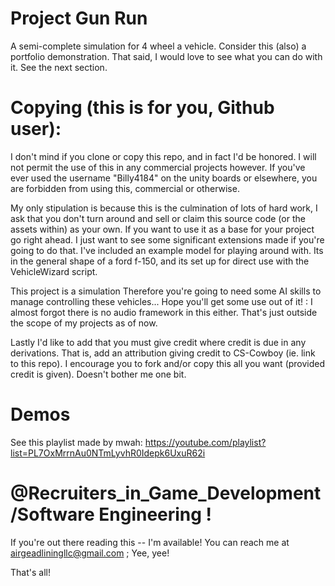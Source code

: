 # Project Gun Run
A semi-complete simulation for 4 wheel a vehicle. Consider this (also) a portfolio demonstration. That said, I would love to see what you can do with it. See the next section.
# Copying (this is for you, Github user):
I don't mind if you clone or copy this repo, and in fact I'd be honored. I will not permit the use of this in any commercial projects however. If you've ever used the username "Billy4184" on the unity boards or elsewhere, you are forbidden from using this, commercial or otherwise. 

My only stipulation is because this is the culmination of lots of hard work,
I ask that you don't turn around and sell or claim this source code (or the assets within) as your own.
If you want to use it as a base for your project go right ahead.
I just want to see some significant extensions made if you're going to do that.
I've included an example model for playing around with.
Its in the general shape of a ford f-150, and its set up for direct use with the VehicleWizard script.

This project is a simulation Therefore you're going to need some AI skills to manage controlling these vehicles... Hope you'll get some use out of it! :
I almost forgot there is no audio framework in this either. That's just outside the scope of my projects as of now. 

Lastly I'd like to add that you must give credit where credit is due in any derivations. That is, add an attribution giving credit to CS-Cowboy (ie. link to this repo). I encourage you to fork and/or copy this all you want (provided credit is given). Doesn't bother me one bit.
# Demos
See this playlist made by mwah: https://youtube.com/playlist?list=PL7OxMrrnAu0NTmLyvhR0Idepk6UxuR62i 

# @Recruiters_in_Game_Development/Software Engineering !

If you're out there reading this -- I'm available! You can reach me at airgeadliningllc@gmail.com ; Yee, yee!

That's all!
